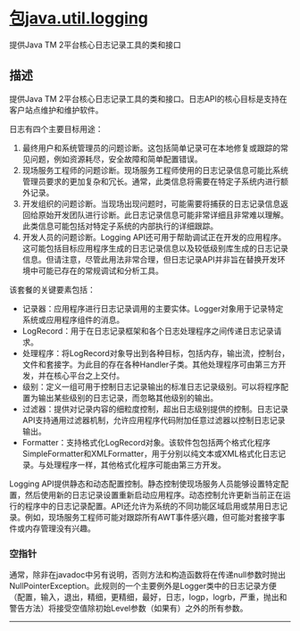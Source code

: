 #   [包java.util.logging](https://docs.oracle.com/javase/8/docs/api/java/util/logging/package-summary.html)

提供Java TM 2平台核心日志记录工具的类和接口

##  描述

提供Java TM 2平台核心日志记录工具的类和接口。日志API的核心目标是支持在客户站点维护和维护软件。

日志有四个主要目标用途：

1.  最终用户和系统管理员的问题诊断。这包括简单记录可在本地修复或跟踪的常见问题，例如资源耗尽，安全故障和简单配置错误。
2.  现场服务工程师的问题诊断。现场服务工程师使用的日志记录信息可能比系统管理员要求的更加复杂和冗长。通常，此类信息将需要在特定子系统内进行额外记录。
3.  开发组织的问题诊断。当现场出现问题时，可能需要将捕获的日志记录信息返回给原始开发团队进行诊断。此日志记录信息可能非常详细且非常难以理解。此类信息可能包括对特定子系统的内部执行的详细跟踪。
4.  开发人员的问题诊断。Logging API还可用于帮助调试正在开发的应用程序。这可能包括目标应用程序生成的日志记录信息以及较低级别库生成的日志记录信息。但请注意，尽管此用法非常合理，但日志记录API并非旨在替换开发环境中可能已存在的常规调试和分析工具。

该套餐的关键要素包括：
-   记录器：应用程序进行日志记录调用的主要实体。Logger对象用于记录特定系统或应用程序组件的消息。
-   LogRecord：用于在日志记录框架和各个日志处理程序之间传递日志记录请求。
-   处理程序：将LogRecord对象导出到各种目标，包括内存，输出流，控制台，文件和套接字。为此目的存在各种Handler子类。其他处理程序可由第三方开发，并在核心平台之上交付。
-   级别：定义一组可用于控制日志记录输出的标准日志记录级别。可以将程序配置为输出某些级别的日志记录，而忽略其他级别的输出。
-   过滤器：提供对记录内容的细粒度控制，超出日志级别提供的控制。日志记录API支持通用过滤器机制，允许应用程序代码附加任意过滤器以控制日志记录输出。
-   Formatter：支持格式化LogRecord对象。该软件包包括两个格式化程序SimpleFormatter和XMLFormatter，用于分别以纯文本或XML格式化日志记录。与处理程序一样，其他格式化程序可能由第三方开发。

Logging API提供静态和动态配置控制。静态控制使现场服务人员能够设置特定配置，然后使用新的日志记录设置重新启动应用程序。动态控制允许更新当前正在运行的程序中的日志记录配置。API还允许为系统的不同功能区域启用或禁用日志记录。例如，现场服务工程师可能对跟踪所有AWT事件感兴趣，但可能对套接字事件或内存管理没有兴趣。

### 空指针
通常，除非在javadoc中另有说明，否则方法和构造函数将在传递null参数时抛出NullPointerException。此规则的一个主要例外是Logger类中的日志记录方便（配置，输入，退出，精细，更精细，最好，日志，logp，logrb，严重，抛出和警告方法）将接受空值除初始Level参数（如果有）之外的所有参数。




----